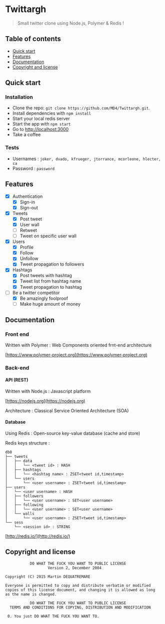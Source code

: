 # Twittargh
> Small twitter clone using Node.js, Polymer & Redis !

## Table of contents

- [Quick start](#quick-start)
- [Features](#features)
- [Documentation](#documentation)
- [Copyright and license](#copyright-and-license)

## Quick start

### Installation

- Clone the repo: `git clone https://github.com/MD4/Twittargh.git`.
- Install dependencies with `npm install`
- Start your local redis server
- Start the app with `npm start`
- Go to [http://localhost:3000](http://localhost:3000)
- Take a coffee

### Tests

- Usernames : `joker, dvado, kfrueger, jtorrance, mcorleone, hlecter, ca`
- Password : `password`

## Features

- [x] Authentication
  - [x] Sign-in
  - [x] Sign-out
- [x] Tweets
  - [x] Post tweet
  - [x] User wall
  - [ ] Retweet
  - [ ] Tweet on specific user wall
- [x] Users
  - [x] Profile
  - [x] Follow
  - [x] Unfollow
  - [x] Tweet propagation to followers
- [x] Hashtags
  - [x] Post tweets with hashtag
  - [x] Tweet list from hashtag name
  - [x] Tweet propagation to hashtag
- [ ] Be a twitter competitor
  - [x] Be amazingly foolproof 
  - [ ] Make huge amount of money

## Documentation

### Front end

Written with Polymer : Web Components oriented frnt-end architecture

[https://www.polymer-project.org](https://www.polymer-project.org)

### Back-end

#### API (REST)

Written with Node.js : Javascript platform

[https://nodejs.org](https://nodejs.org)

Architecture : Classical Service Oriented Architecture (SOA)

#### Database

Using Redis : Open-source key-value database (cache and store)

Redis keys structure :
```
db0
├── tweets
│   ├── data
│   │   └── <tweet id> : HASH
│   ├── hashtags
│   │   └── <hashtag name> : ZSET<tweet id,timestamp>
│   └── users
│       └── <user username> : ZSET<tweet id,timestamp>
├── users
│   └── <user username> : HASH
│   ├── followers
│   │   └── <user username> : SET<user username>
│   ├── following
│   │   └── <user username> : SET<user username>
│   └── walls
│       └── <user username> : ZSET<tweet id,timestamp>
└── sess
    └── <session id> : STRING
```

[http://redis.io/](http://redis.io/)

## Copyright and license

```
           DO WHAT THE FUCK YOU WANT TO PUBLIC LICENSE
                   Version 2, December 2004
 
Copyright (C) 2015 Martin DEQUATREMARE
 
Everyone is permitted to copy and distribute verbatim or modified
copies of this license document, and changing it is allowed as long
as the name is changed.
 
           DO WHAT THE FUCK YOU WANT TO PUBLIC LICENSE
  TERMS AND CONDITIONS FOR COPYING, DISTRIBUTION AND MODIFICATION
 
 0. You just DO WHAT THE FUCK YOU WANT TO.
```
